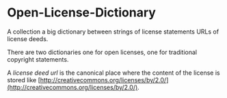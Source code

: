 Open-License-Dictionary
=======================

A collection a big dictionary between strings of license statements URLs of license deeds.

There are two dictionaries one for open licenses, one for traditional copyright statements. 

A _license deed url_ is the canonical place where the content of the license is stored like [http://creativecommons.org/licenses/by/2.0/](http://creativecommons.org/licenses/by/2.0/). 